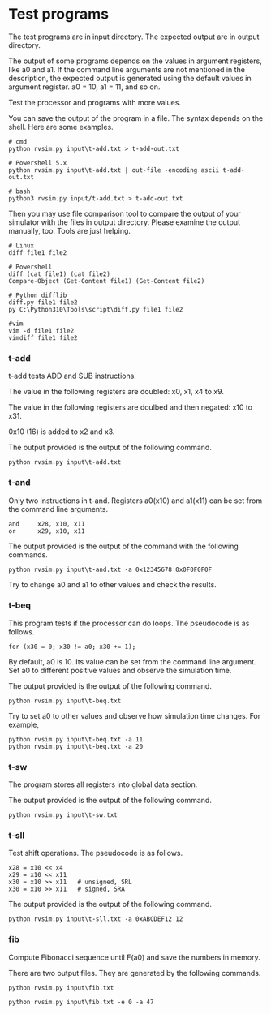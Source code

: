 # Test programs

The test programs are in input directory. The expected output are in output
directory.

The output of some programs depends on the values in argument registers, like
a0 and a1. If the command line arguments are not mentioned in the description,
the expected output is generated using the default values in argument register.
a0 = 10, a1 = 11, and so on.

Test the processor and programs with more values.

You can save the output of the program in a file. The syntax depends on the shell. 
Here are some examples.

```
# cmd
python rvsim.py input\t-add.txt > t-add-out.txt 

# Powershell 5.x
python rvsim.py input\t-add.txt | out-file -encoding ascii t-add-out.txt

# bash
python3 rvsim.py input/t-add.txt > t-add-out.txt 
```

Then you may use file comparison tool to compare the output of your simulator with
the files in output directory. Please examine the output manually, too. Tools
are just helping.

```
# Linux
diff file1 file2

# Powershell
diff (cat file1) (cat file2)
Compare-Object (Get-Content file1) (Get-Content file2)

# Python difflib 
diff.py file1 file2
py C:\Python310\Tools\script\diff.py file1 file2

#vim
vim -d file1 file2
vimdiff file1 file2
```

### t-add

t-add tests ADD and SUB instructions.

The value in the following registers are doubled: x0, x1, x4 to x9.

The value in the following registers are doulbed and then negated: x10 to x31.

0x10 (16) is added to x2 and x3.

The output provided is the output of the following command.

```
python rvsim.py input\t-add.txt 
```

### t-and

Only two instructions in t-and. Registers a0(x10) and a1(x11) can be set from
the command line arguments.

```
and     x28, x10, x11
or      x29, x10, x11
```

The output provided is the output of the command with the following commands. 

```
python rvsim.py input\t-and.txt -a 0x12345678 0x0F0F0F0F
```

Try to change a0 and a1 to other values and check the results.

### t-beq

This program tests if the processor can do loops. The pseudocode is as follows.

```
for (x30 = 0; x30 != a0; x30 += 1);
```

By default, a0 is 10. Its value can be set from the command line argument. Set
a0 to different positive values and observe the simulation time. 

The output provided is the output of the following command.

```
python rvsim.py input\t-beq.txt 
```

Try to set a0 to other values and observe how simulation time changes. 
For example, 

```
python rvsim.py input\t-beq.txt -a 11
python rvsim.py input\t-beq.txt -a 20
```

### t-sw

The program stores all registers into global data section.

The output provided is the output of the following command.

```
python rvsim.py input\t-sw.txt 
```

### t-sll

Test shift operations. The pseudocode is as follows.

```
x28 = x10 << x4
x29 = x10 << x11
x30 = x10 >> x11   # unsigned, SRL
x30 = x10 >> x11   # signed, SRA
```

The output provided is the output of the following command.

```
python rvsim.py input\t-sll.txt -a 0xABCDEF12 12 
```

### fib

Compute Fibonacci sequence until F(a0) and save the numbers in memory. 

There are two output files. They are generated by the following commands.

```
python rvsim.py input\fib.txt

python rvsim.py input\fib.txt -e 0 -a 47
```
